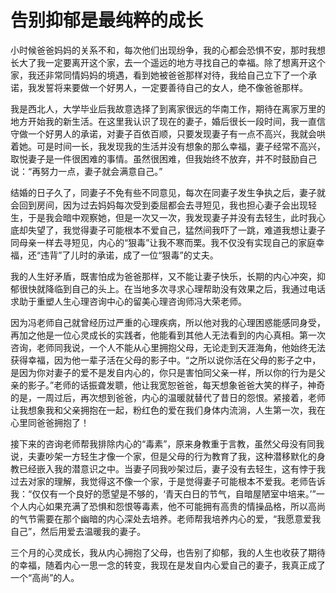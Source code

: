 # 告别抑郁是最纯粹的成长

小时候爸爸妈妈的关系不和，每次他们出现纷争，我的心都会恐惧不安，那时我想长大了我一定要离开这个家，去一个遥远的地方寻找自己的幸福。除了想离开这个家，我还非常同情妈妈的境遇，看到她被爸爸那样对待，我给自己立下了一个承诺，我发誓将来要做一个好男人，一定要善待自己的女人，绝不像爸爸那样。 

我是西北人，大学毕业后我故意选择了到离家很远的华南工作，期待在离家万里的地方开始我的新生活。在这里我认识了现在的妻子，婚后很长一段时间，我一直信守做一个好男人的承诺，对妻子百依百顺，只要发现妻子有一点不高兴，我就会哄着她。可是时间一长，我发现我的生活并没有想象的那么幸福，妻子经常不高兴，取悦妻子是一件很困难的事情。虽然很困难，但我始终不放弃，并不时鼓励自己说：“再努力一点，妻子就会满意自己。” 

结婚的日子久了，同妻子不免有些不同意见，每次在同妻子发生争执之后，妻子就会回到房间，因为过去妈妈每次受到委屈都会去寻短见，我也担心妻子会出现轻生，于是我会暗中观察她，但是一次又一次，我发现妻子并没有去轻生，此时我心底却失望了，我觉得妻子可能根本不爱自己，猛然间我吓了一跳，难道我想让妻子同母亲一样去寻短见，内心的“狠毒”让我不寒而栗。我不仅没有实现自己的家庭幸福，还“违背”了儿时的承诺，成了一位“狠毒”的丈夫。 

我的人生好矛盾，既害怕成为爸爸那样，又不能让妻子快乐，长期的内心冲突，抑郁很快就降临到自己的头上。在当地多次寻求心理帮助没有效果之后，我通过电话求助于重塑人生心理咨询中心的留美心理咨询师冯大荣老师。 

因为冯老师自己就曾经历过严重的心理疾病，所以他对我的心理困惑能感同身受，再加之他是一位心灵成长的实践者，他能看到其他人无法看到的内心真相。第一次咨询，老师同我说，一个人不能从心里拥抱父母，无论走到天涯海角，他始终无法获得幸福，因为他一辈子活在父母的影子中。“之所以说你活在父母的影子之中，是因为你对妻子的爱不是发自内心的，你只是害怕同父亲一样，所以你的行为是父亲的影子。”老师的话振聋发聩，他让我宽恕爸爸，每天想象爸爸大笑的样子，神奇的是，一周过后，再次想到爸爸，内心的温暖就替代了昔日的怨恨。紧接着，老师让我想象我和父亲拥抱在一起，粉红色的爱在我们身体内流淌，人生第一次，我在心里同爸爸拥抱了！ 

接下来的咨询老师帮我排除内心的“毒素”，原来身教重于言教，虽然父母没有同我说，夫妻吵架一方轻生才像一个家，但是父母的行为教育了我，这种潜移默化的身教已经嵌入我的潜意识之中。当妻子同我吵架过后，妻子没有去轻生，这有悖于我过去对家的理解，我觉得这不像一个家，于是觉得妻子可能根本不爱我。老师告诉我：“仅仅有一个良好的愿望是不够的，‘青天白日的节气，自暗屋陋室中培来。’”一个人内心如果充满了恐惧和怨恨等毒素，他不可能拥有高贵的情操品格，所以高尚的气节需要在那个幽暗的内心深处去培养。老师帮我培养内心的爱，“我愿意爱我自己”，然后用爱去温暖我的妻子。 

三个月的心灵成长，我从内心拥抱了父母，也告别了抑郁，我的人生也收获了期待的幸福，随着内心一思一念的转变，我现在是发自内心爱自己的妻子，我真正成了一个“高尚”的人。